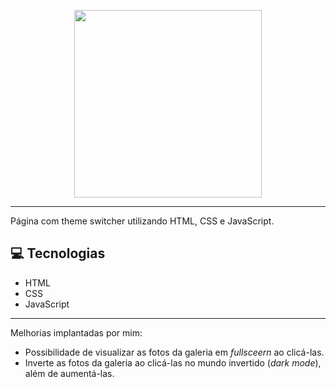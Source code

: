 <p align="center">
    <img width="300" src="https://micheleambrosio.github.io/semana-frontend-mundo-invertido/assets/images/banner/logo.svg">
</p>

-------
Página com theme switcher utilizando HTML, CSS e JavaScript.

## 💻 Tecnologias
- HTML
- CSS
- JavaScript

-------

Melhorias implantadas por mim:
- Possibilidade de visualizar as fotos da galeria em _fullsceern_ ao clicá-las.
- Inverte as fotos da galeria ao clicá-las no mundo invertido (_dark mode_), além de aumentá-las.
